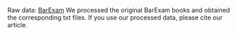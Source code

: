 Raw data: [BarExam](https://huggingface.co/datasets/reglab/barexam_qa)
We processed the original BarExam books and obtained the corresponding txt files. If you use our processed data, please cite our article.